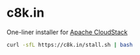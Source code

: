 # c8k.in

One-liner installer for [Apache CloudStack](https://cloudstack.apache.org)

```bash
curl -sfL https://c8k.in/stall.sh | bash
```
